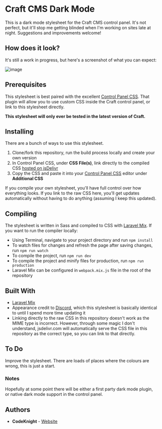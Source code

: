 # Craft CMS Dark Mode

This is a dark mode stylesheet for the Craft CMS control panel. It's not perfect, but it'll stop me getting blinded when I'm working on sites late at night. Suggestions and improvements welcome!

## How does it look?

It's still a work in progress, but here's a screenshot of what you can expect:

![image](https://user-images.githubusercontent.com/1250017/162060467-fc440e73-87b0-4eac-9223-37c9fcbf1899.png)

## Prerequisites

This stylesheet is best paired with the excellent [Control Panel CSS](https://plugins.craftcms.com/cp-css). That plugin will allow you to use custom CSS inside the Craft control panel, or link to this stylesheet directly.

**This stylesheet will only ever be tested in the latest version of Craft.**

## Installing

There are a bunch of ways to use this stylesheet.

1. Clone/fork this repository, run the build process locally and create your own version
2. In Control Panel CSS, under **CSS File(s)**, link directly to the compiled CSS [hosted on jsDelivr](https://cdn.jsdelivr.net/gh/darylknight/craft-dark-mode/dist/css/cp.css)
3. Copy the CSS and paste it into your [Control Panel CSS](https://plugins.craftcms.com/cp-css) editor under **Additional CSS**

If you compile your own stylesheet, you'll have full control over how everything looks. If you link to the raw CSS here, you'll get updates automatically without having to do anything (assuming I keep this updated).

## Compiling

The stylesheet is written in Sass and compiled to CSS with [Laravel Mix](https://laravel-mix.com). If you want to run the compiler locally:

-  Using Terminal, navigate to your project directory and run `npm install`
-  To watch files for changes and refresh the page after saving changes, run `npm run watch`
-  To compile the project, run `npm run dev`
-  To compile the project and minify files for production, run `npm run production`
-  Laravel Mix can be configured in `webpack.mix.js` file in the root of the repository

## Built With

-  [Laravel Mix](https://laravel-mix.com)
-  Appearance credit to [Discord](https://discord.com), which this stylesheet is basically identical to until I spend more time updating it
-  Linking directly to the raw CSS in this repository doesn't work as the MIME type is incorrect. However, through some magic I don't understand, jsdelivr.com will automatically serve the CSS file in this repository as the correct type, so you can link to that directly.

## To Do

Improve the stylesheet. There are loads of places where the colours are wrong, this is just a start.

### Notes

Hopefully at some point there will be either a first party dark mode plugin, or native dark mode support in the control panel.

## Authors

-  **CodeKnight** - [Website](https://codeknight.co.uk)
